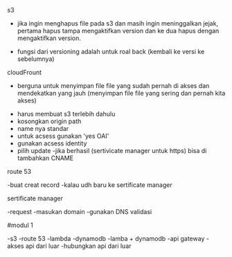 s3
- jika ingin menghapus file pada s3 dan masih ingin meninggalkan jejak, pertama hapus tampa mengaktifkan version dan ke dua hapus dengan mengaktifkan version.
* fungsi dari versioning adalah untuk roal back (kembali ke versi ke sebelumnya)

cloudFrount 

* berguna untuk menyimpan file file yang sudah pernah di akses dan mendekatkan yang jauh (menyimpan file file yang sering dan pernah kita akses)
- harus membuat s3 terlebih dahulu
- kosongkan origin path
- name nya standar
- untuk acsess gunakan 'yes OAI'
- gunakan acsess identity
- pilih update
-jika berhasil (sertivicate manager untuk https) bisa di tambahkan CNAME

route 53

-buat creat record 
-kalau udh baru ke sertificate manager

sertificate manager

-request
-masukan domain
-gunakan DNS validasi

#modul 1

-s3
-route 53
-lambda
-dynamodb
-lamba + dynamodb
-api gateway
-akses api dari luar
-hubungkan api dari luar


